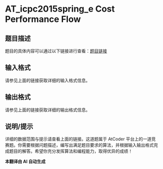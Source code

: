 # AT_icpc2015spring_e Cost Performance Flow

## 题目描述

题目的具体内容可以通过以下链接进行查看：[题目链接](https://atcoder.jp/contests/jag2015spring/tasks/icpc2015spring_e)

## 输入格式

请参见上面的链接获取详细的输入格式信息。

## 输出格式

请参见上面的链接获取详细的输出格式信息。

## 说明/提示

详细的数据范围与提示请查看上面的链接。这道题属于 AtCoder 平台上的一道竞赛题。你需要根据问题描述，编写出满足题目要求的算法，并根据输入输出格式完成题目的解答。希望你充分发挥算法和编程能力，取得优异的成绩！

 **本翻译由 AI 自动生成**